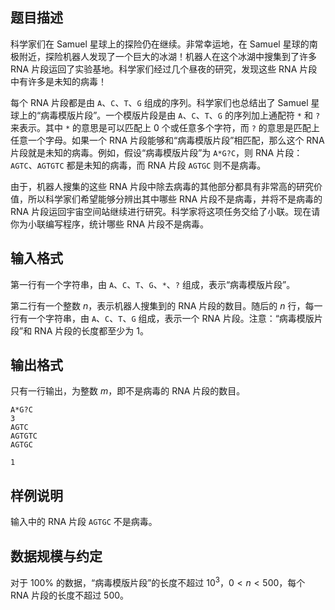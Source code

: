 ## 题目描述

科学家们在 Samuel 星球上的探险仍在继续。非常幸运地，在 Samuel 星球的南极附近，探险机器人发现了一个巨大的冰湖！机器人在这个冰湖中搜集到了许多 RNA 片段运回了实验基地。科学家们经过几个昼夜的研究，发现这些 RNA 片段中有许多是未知的病毒！

每个 RNA 片段都是由 `A`、`C`、`T`、`G` 组成的序列。科学家们也总结出了 Samuel 星球上的“病毒模版片段”。一个模版片段是由 `A`、`C`、`T`、`G` 的序列加上通配符 `*` 和 `?` 来表示。其中 `*` 的意思是可以匹配上 $0$ 个或任意多个字符，而 `?` 的意思是匹配上任意一个字母。如果一个 RNA 片段能够和“病毒模版片段”相匹配，那么这个 RNA 片段就是未知的病毒。例如，假设“病毒模版片段”为 `A*G?C`，则 RNA 片段：`AGTC`、`AGTGTC` 都是未知的病毒，而 RNA 片段 `AGTGC` 则不是病毒。

由于，机器人搜集的这些 RNA 片段中除去病毒的其他部分都具有非常高的研究价值，所以科学家们希望能够分辨出其中哪些 RNA 片段不是病毒，并将不是病毒的 RNA 片段运回宇宙空间站继续进行研究。科学家将这项任务交给了小联。现在请你为小联编写程序，统计哪些 RNA 片段不是病毒。

## 输入格式

第一行有一个字符串，由 `A`、`C`、`T`、`G`、`*`、`?` 组成，表示“病毒模版片段”。

第二行有一个整数 $n$，表示机器人搜集到的 RNA 片段的数目。随后的 $n$ 行，每一行有一个字符串，由 `A`、`C`、`T`、`G` 组成，表示一个 RNA 片段。注意：“病毒模版片段”和 RNA 片段的长度都至少为 $1$。

## 输出格式

只有一行输出，为整数 $m$，即不是病毒的 RNA 片段的数目。

```input1
A*G?C
3
AGTC
AGTGTC
AGTGC
```

```output1
1
```

## 样例说明

输入中的 RNA 片段 `AGTGC` 不是病毒。

## 数据规模与约定

对于 $100\%$ 的数据，“病毒模版片段”的长度不超过 $10^3$，$0 \lt n \lt 500$，每个 RNA 片段的长度不超过 $500$。
